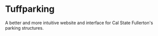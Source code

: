 # Tuffparking
A better and more intuitive website and interface for Cal State Fullerton's parking structures.
